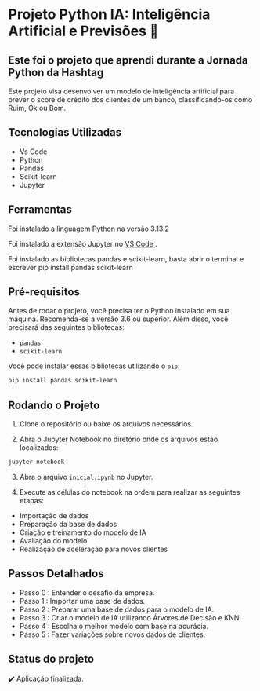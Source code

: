 # Projeto Python IA: Inteligência Artificial e Previsões 🤖

## Este foi o projeto que aprendi durante a Jornada Python da Hashtag
Este projeto visa desenvolver um modelo de inteligência artificial para prever o score de crédito dos clientes de um banco, classificando-os como Ruim, Ok ou Bom.

## Tecnologias Utilizadas
* Vs Code
* Python
* Pandas
* Scikit-learn
* Jupyter

## Ferramentas
Foi instalado a linguagem <a href= "https://www.python.org/downloads/" target="blank" > Python </a> na versão 3.13.2

Foi instalado a extensão Jupyter no <a href = "https://code.visualstudio.com/download" target="_blank" > VS Code </a>.

Foi instalado as bibliotecas pandas e scikit-learn, basta abrir o terminal e escrever pip install pandas scikit-learn

## Pré-requisitos
Antes de rodar o projeto, você precisa ter o Python instalado em sua máquina. Recomenda-se a versão 3.6 ou superior. Além disso, você precisará das seguintes bibliotecas:

- `pandas`
- `scikit-learn`

Você pode instalar essas bibliotecas utilizando o `pip`:

```bash
pip install pandas scikit-learn
```
## Rodando o Projeto
1. Clone o repositório ou baixe os arquivos necessários.

2. Abra o Jupyter Notebook no diretório onde os arquivos estão localizados:
```bash
jupyter notebook
```

3. Abra o arquivo `inicial.ipynb` no Jupyter.

4. Execute as células do notebook na ordem para realizar as seguintes etapas:

* Importação de dados
* Preparação da base de dados
* Criação e treinamento do modelo de IA
* Avaliação do modelo
* Realização de aceleração para novos clientes

## Passos Detalhados
* Passo 0 : Entender o desafio da empresa.
* Passo 1 : Importar uma base de dados.
* Passo 2 : Preparar uma base de dados para o modelo de IA.
* Passo 3 : Criar o modelo de IA utilizando Árvores de Decisão e KNN.
* Passo 4 : Escolha o melhor modelo com base na acurácia.
* Passo 5 : Fazer variações sobre novos dados de clientes.

## Status do projeto
:heavy_check_mark: Aplicação finalizada.